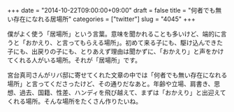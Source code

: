 +++
date = "2014-10-22T09:00:00+09:00"
draft = false
title = "何者でも無い存在になれる居場所"
categories = ["twitter"]
slug = "4045"
+++

僕がよく使う「居場所」という言葉。意味を聞かれることも多いけど、端的に言うと「おかえり、と言ってもらえる場所」。初めて来る子にも、駆け込んできた子にも、出戻りの子にも、とりあえず理由は聞かずに、「おかえり」と声をかけてくれる人がいる場所。それが「居場所」です。

宮台真司さんがリバ邸に寄せてくれた文章の中では「何者でも無い存在になれる場所」と言ってくださったけど、その通りだなあと。年齢や立場、肩書き、思想、過去、国籍、性差、ハンディを飛び越えて、まずは「おかえり」と出迎えてくれる場所。そんな場所をたくさん作りたいね。
